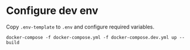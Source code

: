 # Configure dev env

Copy `.env-template` to `.env` and configure required variables.

```
docker-compose -f docker-compose.yml -f docker-compose.dev.yml up --build
```
